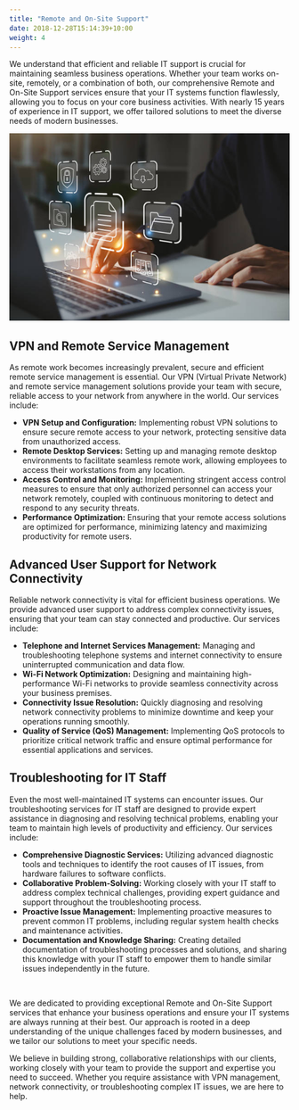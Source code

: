 ```yaml
---
title: "Remote and On-Site Support"
date: 2018-12-28T15:14:39+10:00
weight: 4
---
```


We understand that efficient and reliable IT support is crucial for maintaining seamless business operations. Whether your team works on-site, remotely, or a combination of both, our comprehensive Remote and On-Site Support services ensure that your IT systems function flawlessly, allowing you to focus on your core business activities. With nearly 15 years of experience in IT support, we offer tailored solutions to meet the diverse needs of modern businesses.

![Remote and On-Site Support](/images/illustrations/remote-onsite-support.jpg)


## VPN and Remote Service Management
As remote work becomes increasingly prevalent, secure and efficient remote service management is essential. Our VPN (Virtual Private Network) and remote service management solutions provide your team with secure, reliable access to your network from anywhere in the world. Our services include:

- **VPN Setup and Configuration:** Implementing robust VPN solutions to ensure secure remote access to your network, protecting sensitive data from unauthorized access.
- **Remote Desktop Services:** Setting up and managing remote desktop environments to facilitate seamless remote work, allowing employees to access their workstations from any location.
- **Access Control and Monitoring:** Implementing stringent access control measures to ensure that only authorized personnel can access your network remotely, coupled with continuous monitoring to detect and respond to any security threats.
- **Performance Optimization:** Ensuring that your remote access solutions are optimized for performance, minimizing latency and maximizing productivity for remote users.


## Advanced User Support for Network Connectivity
Reliable network connectivity is vital for efficient business operations. We provide advanced user support to address complex connectivity issues, ensuring that your team can stay connected and productive. Our services include:

- **Telephone and Internet Services Management:** Managing and troubleshooting telephone systems and internet connectivity to ensure uninterrupted communication and data flow.
- **Wi-Fi Network Optimization:** Designing and maintaining high-performance Wi-Fi networks to provide seamless connectivity across your business premises.
- **Connectivity Issue Resolution:** Quickly diagnosing and resolving network connectivity problems to minimize downtime and keep your operations running smoothly.
- **Quality of Service (QoS) Management:** Implementing QoS protocols to prioritize critical network traffic and ensure optimal performance for essential applications and services.

## Troubleshooting for IT Staff
Even the most well-maintained IT systems can encounter issues. Our troubleshooting services for IT staff are designed to provide expert assistance in diagnosing and resolving technical problems, enabling your team to maintain high levels of productivity and efficiency. Our services include:

- **Comprehensive Diagnostic Services:** Utilizing advanced diagnostic tools and techniques to identify the root causes of IT issues, from hardware failures to software conflicts.
- **Collaborative Problem-Solving:** Working closely with your IT staff to address complex technical challenges, providing expert guidance and support throughout the troubleshooting process.
- **Proactive Issue Management:** Implementing proactive measures to prevent common IT problems, including regular system health checks and maintenance activities.
- **Documentation and Knowledge Sharing:** Creating detailed documentation of troubleshooting processes and solutions, and sharing this knowledge with your IT staff to empower them to handle similar issues independently in the future.

<br>

We are dedicated to providing exceptional Remote and On-Site Support services that enhance your business operations and ensure your IT systems are always running at their best. Our approach is rooted in a deep understanding of the unique challenges faced by modern businesses, and we tailor our solutions to meet your specific needs.

We believe in building strong, collaborative relationships with our clients, working closely with your team to provide the support and expertise you need to succeed. Whether you require assistance with VPN management, network connectivity, or troubleshooting complex IT issues, we are here to help.